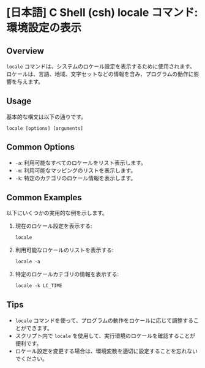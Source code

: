 # [日本語] C Shell (csh) locale コマンド: 環境設定の表示

## Overview
`locale` コマンドは、システムのロケール設定を表示するために使用されます。ロケールは、言語、地域、文字セットなどの情報を含み、プログラムの動作に影響を与えます。

## Usage
基本的な構文は以下の通りです。

```
locale [options] [arguments]
```

## Common Options
- `-a`: 利用可能なすべてのロケールをリスト表示します。
- `-m`: 利用可能なマッピングのリストを表示します。
- `-k`: 特定のカテゴリのロケール情報を表示します。

## Common Examples
以下にいくつかの実用的な例を示します。

1. 現在のロケール設定を表示する:
   ```csh
   locale
   ```

2. 利用可能なロケールのリストを表示する:
   ```csh
   locale -a
   ```

3. 特定のロケールカテゴリの情報を表示する:
   ```csh
   locale -k LC_TIME
   ```

## Tips
- `locale` コマンドを使って、プログラムの動作をロケールに応じて調整することができます。
- スクリプト内で `locale` を使用して、実行環境のロケールを確認することが便利です。
- ロケール設定を変更する場合は、環境変数を適切に設定することを忘れないでください。